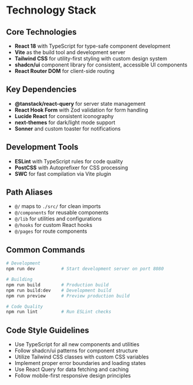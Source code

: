 # Technology Stack

## Core Technologies
- **React 18** with TypeScript for type-safe component development
- **Vite** as the build tool and development server
- **Tailwind CSS** for utility-first styling with custom design system
- **shadcn/ui** component library for consistent, accessible UI components
- **React Router DOM** for client-side routing

## Key Dependencies
- **@tanstack/react-query** for server state management
- **React Hook Form** with Zod validation for form handling
- **Lucide React** for consistent iconography
- **next-themes** for dark/light mode support
- **Sonner** and custom toaster for notifications

## Development Tools
- **ESLint** with TypeScript rules for code quality
- **PostCSS** with Autoprefixer for CSS processing
- **SWC** for fast compilation via Vite plugin

## Path Aliases
- `@/` maps to `./src/` for clean imports
- `@/components` for reusable components
- `@/lib` for utilities and configurations
- `@/hooks` for custom React hooks
- `@/pages` for route components

## Common Commands
```bash
# Development
npm run dev          # Start development server on port 8080

# Building
npm run build        # Production build
npm run build:dev    # Development build
npm run preview      # Preview production build

# Code Quality
npm run lint         # Run ESLint checks
```

## Code Style Guidelines
- Use TypeScript for all new components and utilities
- Follow shadcn/ui patterns for component structure
- Utilize Tailwind CSS classes with custom CSS variables
- Implement proper error boundaries and loading states
- Use React Query for data fetching and caching
- Follow mobile-first responsive design principles